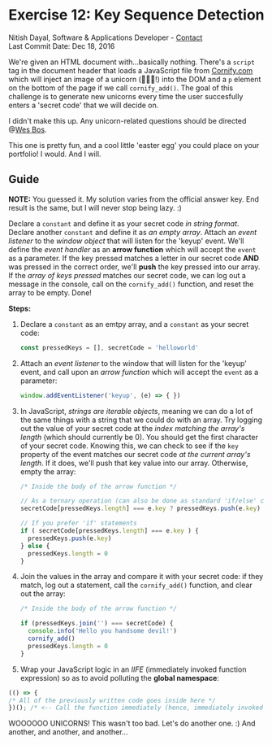 # Exercise 12: Key Sequence Detection
Nitish Dayal, Software & Applications Developer - [Contact](http://nitishdayal.me)  
Last Commit Date: Dec 18, 2016

We're given an HTML document with...basically nothing. There's a `script` tag in the
  document header that loads a JavaScript file from [Cornify.com](https://www.cornify.com)
  which will inject an image of a unicorn (🦄🦄🦄!) into the DOM and a `p` element
  on the bottom of the page if we call `cornify_add()`. The goal of this challenge
  is to generate new unicorns every time the user succesfully enters a 'secret code'
  that we will decide on.

I didn't make this up. Any unicorn-related questions should be directed @[Wes Bos](https://github.com/wesbos).

This one is pretty fun, and a cool little 'easter egg' you could place on your portfolio!
  I would. And I will. 

## Guide

**NOTE:** You guessed it. My solution varies from the official answer key. End result
  is the same, but I will never stop being lazy. :)

Declare a `constant` and define it as your secret code _in string format_. Declare
  another `constant` and define it as _an empty array_. Attach an _event listener_
  to the _window object_ that will listen for the 'keyup' event. We'll define
  the _event handler_ as an **arrow function** which will accept the `event` as
  a parameter. If the key pressed matches a letter in our secret code **AND** 
  was pressed in the correct order, we'll **push** the key pressed into our
  array. If the _array of keys pressed_ matches our secret code, we can
  log out a message in the console, call on the `cornify_add()` function,
  and reset the array to be empty. Done!


**Steps:**

1. Declare a `constant` as an emtpy array, and a `constant` as your secret code:

    ```JavaScript
    const pressedKeys = [], secretCode = 'helloworld'
    ```

2. Attach an _event listener_ to the window that will listen for the 'keyup' event,
  and call upon an _arrow function_ which will accept the `event` as a parameter:

    ```JavaScript
    window.addEventListener('keyup', (e) => { })
    ```

3. In JavaScript, _strings are iterable objects_, meaning we can do a lot of the same things
  with a string that we could do with an array. Try logging out the value of your secret code
  at the _index matching the array's length_ (which should currently be 0). You should get the first
  character of your secret code. Knowing this, we can check to see if the `key` property of the
  event matches our secret code _at the current array's length_. If it does, we'll push that key value
  into our array. Otherwise, empty the array:
    
    ```JavaScript
    /* Inside the body of the arrow function */
    
    // As a ternary operation (can also be done as standard 'if/else' conditional statement)
    secretCode[pressedKeys.length] === e.key ? pressedKeys.push(e.key) : pressedKeys.length = 0;
    
    // If you prefer 'if' statements
    if ( secretCode[pressedKeys.length] === e.key ) {
      pressedKeys.push(e.key)
    } else {
      pressedKeys.length = 0
    }
    ```
    
4. Join the values in the array and compare it with your secret code: if they match, log out
  a statement, call the `cornify_add()` function, and clear out the array:
  
    ```JavaScript
    /* Inside the body of the arrow function */

    if (pressedKeys.join('') === secretCode) {
      console.info('Hello you handsome devil!')
      cornify_add()
      pressedKeys.length = 0
    }
    ```
    
5. Wrap your JavaScript logic in an _IIFE_ (immediately invoked function expression) so as to avoid
  polluting the **global namespace**:
  
  ```JavaScript
  (() => {
  /* All of the previously written code goes inside here */
  })(); /* <-- Call the function immediately (hence, immediately invoked function) */
  ```
  
WOOOOOO UNICORNS! This wasn't too bad. Let's do another one. :) And another, and another, and another...
